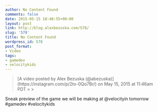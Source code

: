 ```yaml
---
author: No Content Found
comments: false
date: 2015-05-15 18:48:55+00:00
layout: post
link: http://blog.alexbezuska.com/578/
slug: '578'
title: No Content Found
wordpress_id: 578
post_format:
- Video
tags:
- gamedev
- velocitykids
---
```


<blockquote>[A video posted by Alex Bezuska (@abezuska)](https://instagram.com/p/2to-0Qo7Br/) on May 15, 2015 at 11:46am PDT
> 
> </blockquote>




Sneak preview of the game we will be making at @velocityin tomorrow #gamedev #velocitykids
